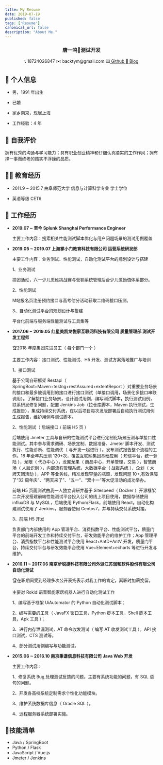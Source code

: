 ```yaml
---
title: My Resume
date: 2019-07-19
published: false
tags: ['Resume']
canonical_url: false
description: "About Me."
---
```


<center>
       <h3>
           唐一鸣🥇测试开发
       </h3>
       <div>
           <span>
               📞 18724026847 
           </span>
           <span>
               ✉️ backtym@gmail.com 
           </span>
           <span>
               ⌨️<a href="https://Github.com/Tangyiming"> Github </a>
           </span>
           <span>
               📖<a href="https://tangyiming.github.io/blog/"> Blog </a>
           </span>
       </div>
 </center>


  ## 🐑 个人信息 

  - 男，1991 年出生

  - 已婚

  - 家乡南京，现居上海

  - 工作经验：4 年


  ## 🙈 **自我评价**

  拥有优秀的沟通与学习能力；具有职业创业精神和仔细认真踏实的工作作风；拥有择一事而终老的踏实不浮躁的品质。



  ## 👨‍🎓 教育经历

  - 2011.9 ~ 2015.7 曲阜师范大学 信息与计算科学专业 学士学位

  - 英语等级 CET6

    

  ## 🎈 工作经历

  - **2019.07 ~ 至今 Splunk Shanghai Performance Engineer**
    
    主要工作内容：搜索相关性能测试脚本优化与用户问题场景的测试用例覆盖
    

  - **2019.05 ~ 2019.07 上海掌小门教育科技有限公司 运营系统研发部**

    主要工作内容：业务测试、性能测试，自动化测试平台的规划设计与搭建

    1、业务测试

    拼团活动，六一少儿思维挑战赛与营销系统管理后台少儿激励值体系部分。

    2、性能测试

    M站报名页注册预约接口与高考估分活动获取二维码接口压测。

    3、自动化测试平台的规划设计与搭建

    平台化前端与服务端性能测试与工具集等

    

  - **2017.06 ~ 2019.05  红星美凯龙悦家互联网科技有限公司  质量管理部  测试开发工程师**

    🏆2018 年度集团先进员工（ 每个部门一个 ）

    主要工作内容：接口测试、性能测试、H5 开发、测试方案落地推广与培训

    1、接口测试

    基于公司自研框架 Restapi（ SpringBoot+Maven+testng+restAssured+extentReport ）对重要业务场景的接口和最多被调用到的接口进行接口测试（单接口调用，场景化多接口串联调用）。了解接口业务场景，设计测试用例，编写测试脚本，执行测试用例，联系研发修复问题，配置 Jenkins Job（拉仓库脚本，Maven 执行测试，生成报告），集成持续交付系统，在以后项目每次发版部署后自动执行测试用例生成报告，维护用例与测试脚本。

    2、性能测试（ 后端接口 / 前端 H5 页 ）

    后端使用 Jmeter 工具与自研的性能测试平台进行定制化场景压测与单接口性能测试。其中参与需求调研、场景定制、数据准备、Jmeter 脚本开发、测试执行、性能诊断、性能调优（ 与开发一起进行 ），发布测试报告整个流程的工作。18 年全年共压测 120+次，覆盖互联网集团基础应用（ 短信平台，统一登陆 ），龙眼（ 代办中心 ），龙翼龙果（ 商品中心，开单管理，交易 ），智慧商场（ 人脸识别 ），内部流程管理系统，大数据平台（ 战报系统 ）、企划（ 大牌天团活动 ），APP 等业务线，精准发现容量的瓶颈，发现问题 10+,有效保障了“32 周年庆”、“两天来了”、“五一”、“双十一”等大促活动的成功举办。

    前端 H5 页面测试由我一人独立调研并基于 Sitespeed（ Docker ）开源框架二次开发搭建前端性能测试平台投入公司的线上项目使用，数据存储使用 influxDB 与 MySQL，后端使用 Python/Flask，前端使用 React，自动化构建测试使用了 Jenkins，服务器使用 Centos7，并与持续交付系统对接。

    3、前端 H5 开发

    负责部门内部使用的 App 管理平台、消费指数平台、性能测试平台，质量门平台的前端开发工作和持续交付平台，研发效能平台的维护工作；App 管理平台、消费指数平台和性能测试平台使用 React+AntD+AntV 开发，质量门平台，持续交付平台与研发效能平台使用 Vue+Element+echarts 等进行开发与维护。

    

  - **2016.11 ~ 2017.06  南京步锐捷科技有限公司外派江苏润和软件股份有限公司  自动化测试**

    🏆在职期间受到经理多次公开表扬表示对我工作的肯定，离职时加薪挽留。

    主要对 Rokid 语音智能家居机器人进行自动化测试工作

    1、编写基于框架 UiAutomator 的 Python 自动化测试脚本；

    2、编写需要的工具（ JavaFX 窗口工具，Python 脚本工具，Shell 脚本工具，Apk 工具 ）；

    3、进行内存泄漏测试，AT 命令收发测试（ 编写 AT 收发测试工具 ），API 接口测试，CTS 测试等。

    4、部分测试用例编写与功能测试。

  

  - **2015.06 ~ 2016.10  南京秉谦信息科技有限公司  Java Web 开发**

    主要工作内容：

    1、修复系统 Bug,处理测试反馈的问题，主要有系统功能的问题，有 SQL 语句的问题。

    2、开发各高校系统定制需求个性化功能模块。

    3、维护系统数据库信息（ Oracle SQL ）。

    4、远程服务器系统部署实施。
    
    

  ## 🏹技能清单

  - Java / SpringBoot
  - Python / Flask
  - JavaScript / Vue.js
  - Jmeter / Jenkins 